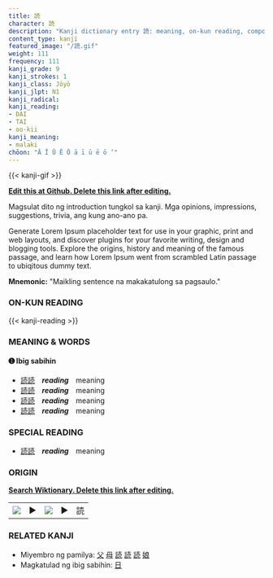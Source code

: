 ```yaml
---
title: 読
character: 読
description: "Kanji dictionary entry 読: meaning, on-kun reading, compounds, origin, related kanji"
content_type: kanji
featured_image: "/読.gif"
weight: 111
frequency: 111
kanji_grade: 9
kanji_strokes: 1
kanji_class: Jōyō
kanji_jlpt: N1
kanji_radical: 
kanji_reading: 
- DAI
- TAI
- oo-kii
kanji_meaning:
- malaki
chōon: "Ā Ī Ū Ē Ō ā ī ū ē ō ’"
---
```

[//]: # (Don't edit the line below. Kanji animated GIF code is automatically generated.)
{{< kanji-gif >}}

[//]: # (Edit below this line.)

**[Edit this at Github. Delete this link after editing.](https://github.com/tim0g/tim/tree/main/content/kanji/読/index.md)**

Magsulat dito ng introduction tungkol sa kanji. Mga opinions, impressions, suggestions, trivia, ang kung ano-ano pa.

Generate Lorem Ipsum placeholder text for use in your graphic, print and web layouts, and discover plugins for your favorite writing, design and blogging tools. Explore the origins, history and meaning of the famous passage, and learn how Lorem Ipsum went from scrambled Latin passage to ubiqitous dummy text.
 
**Mnemonic:** "Maikling sentence na makakatulong sa pagsaulo."

### ON-KUN READING

[//]: # (Don't edit the line below. ON-KUN READING code is automatically generated.)
{{< kanji-reading >}}

### MEANING & WORDS

#### ➊ **Ibig sabihin**
  - [読](../読)[読](../読)　***reading***　meaning
  - [読](../読)[読](../読)　***reading***　meaning
  - [読](../読)[読](../読)　***reading***　meaning
  - [読](../読)[読](../読)　***reading***　meaning

### SPECIAL READING
  - [読](../読)[読](../読)　***reading***　meaning

### ORIGIN

**[Search Wiktionary. Delete this link after editing.](https://wiktionary.org/wiki/読)**
<table class="kanji-table"><tr><td>
<img src="60px-読-bronze.svg.png">
</td><td>▶</td><td>
<img src="60px-読-oracle.svg.png">
</td><td>▶</td>
<td class="kanji-origin">読</td>
</tr></table>

### RELATED KANJI
- Miyembro ng pamilya: [父](../父) [母](../母) [読](../読) [読](../読) [読](../読) [娘](../娘)
- Magkatulad ng ibig sabihin: [日](../日)

